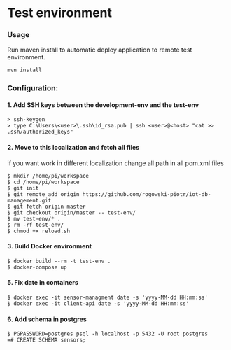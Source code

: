 # Test environment

### Usage
Run maven install to automatic deploy application to remote test environment.
```java
mvn install
```

### Configuration:

#### 1. Add SSH keys between the development-env and the test-env
```shell script
> ssh-keygen
> type C:\Users\<user>\.ssh\id_rsa.pub | ssh <user>@<host> "cat >> .ssh/authorized_keys"
```

#### 2. Move to this localization and fetch all files
if you want work in different localization change all path in all pom.xml files
```shell script
$ mkdir /home/pi/workspace
$ cd /home/pi/workspace
$ git init
$ git remote add origin https://github.com/rogowski-piotr/iot-db-management.git
$ git fetch origin master
$ git checkout origin/master -- test-env/
$ mv test-env/* .
$ rm -rf test-env/
$ chmod +x reload.sh
```

#### 3. Build Docker environment
```shell script
$ docker build --rm -t test-env .
$ docker-compose up
```

#### 5. Fix date in containers
```shell script
$ docker exec -it sensor-managment date -s 'yyyy-MM-dd HH:mm:ss'
$ docker exec -it client-api date -s 'yyyy-MM-dd HH:mm:ss'
```

#### 6. Add schema in postgres
```shell script
$ PGPASSWORD=postgres psql -h localhost -p 5432 -U root postgres
=# CREATE SCHEMA sensors;
```
